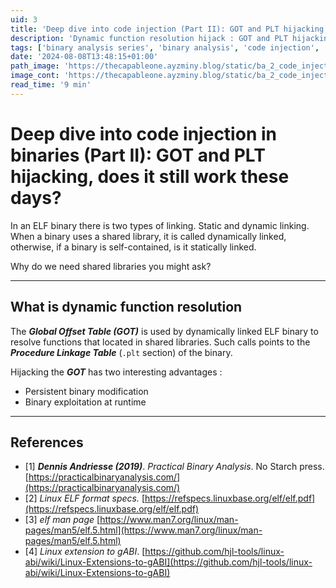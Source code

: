 ```yaml
---
uid: 3
title: 'Deep dive into code injection (Part II): GOT and PLT hijacking, does it still work these days?'
description: 'Dynamic function resolution hijack : GOT and PLT hijacking, does it still works?'
tags: ['binary analysis series', 'binary analysis', 'code injection', 'elf']
date: '2024-08-08T13:48:15+01:00'
path_image: 'https://thecapableone.ayzminy.blog/static/ba_2_code_injection_2/resources/'
image_cont: 'https://thecapableone.ayzminy.blog/static/ba_2_code_injection_2/demoninjector.webp'
read_time: '9 min'
---
```


# Deep dive into code injection in binaries (Part II): GOT and PLT hijacking, does it still work these days?

In an ELF binary there is two types of linking. Static and dynamic linking. When a binary uses a shared library, it is called dynamically linked, otherwise, if a binary is self-contained, is it statically linked. 

Why do we need shared libraries you might ask? 

---

## What is dynamic function resolution 
The ***Global Offset Table (GOT)*** is used by dynamically linked ELF binary to resolve functions that located in shared libraries. Such calls points to the ***Procedure Linkage Table*** (`.plt` section) of the binary. 

Hijacking the ***GOT*** has two interesting advantages : 
- Persistent binary modification
- Binary exploitation at runtime 






---
## References 

- [1] ***Dennis Andriesse (2019)***. *Practical Binary Analysis*. No Starch press. [https://practicalbinaryanalysis.com/](https://practicalbinaryanalysis.com/)
- [2] *Linux ELF format specs.* [https://refspecs.linuxbase.org/elf/elf.pdf](https://refspecs.linuxbase.org/elf/elf.pdf)
- [3] *elf man page* [https://www.man7.org/linux/man-pages/man5/elf.5.html](https://www.man7.org/linux/man-pages/man5/elf.5.html)
- [4] *Linux extension to gABI*. [https://github.com/hjl-tools/linux-abi/wiki/Linux-Extensions-to-gABI](https://github.com/hjl-tools/linux-abi/wiki/Linux-Extensions-to-gABI)